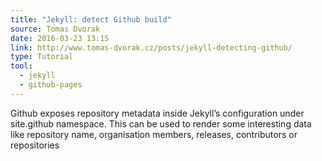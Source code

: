 ```yaml
---
title: "Jekyll: detect Github build"
source: Tomas Dvorak
date: 2016-03-23 13:15
link: http://www.tomas-dvorak.cz/posts/jekyll-detecting-github/
type: Tutorial
tool:
  - jekyll
  - github-pages
---
```

Github exposes repository metadata inside Jekyll’s configuration under site.github namespace. This can be used to render some interesting data like repository name, organisation members, releases, contributors or repositories





